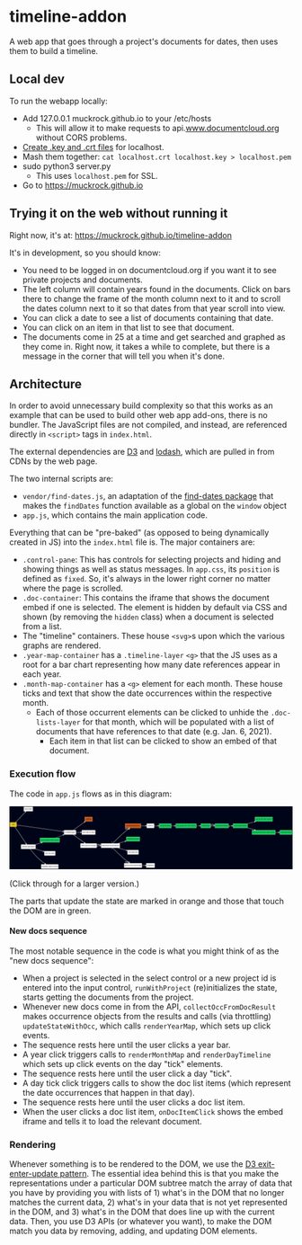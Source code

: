# timeline-addon

A web app that goes through a project's documents for dates, then uses them to build a timeline.

## Local dev

To run the webapp locally:

- Add 127.0.0.1 muckrock.github.io to your /etc/hosts
  - This will allow it to make requests to api.www.documentcloud.org without CORS problems.
- [Create .key and .crt files](https://letsencrypt.org/docs/certificates-for-localhost/) for localhost.
- Mash them together: `cat localhost.crt localhost.key > localhost.pem`
- sudo python3 server.py
  - This uses `localhost.pem` for SSL.
- Go to https://muckrock.github.io

## Trying it on the web without running it

Right now, it's at: https://muckrock.github.io/timeline-addon

It's in development, so you should know:

- You need to be logged in on documentcloud.org if you want it to see private projects and documents.
- The left column will contain years found in the documents. Click on bars there to change the frame of the month column next to it and to scroll the dates column next to it so that dates from that year scroll into view.
- You can click a date to see a list of documents containing that date.
- You can click on an item in that list to see that document.
- The documents come in 25 at a time and get searched and graphed as they come in. Right now, it takes a while to complete, but there is a message in the corner that will tell you when it's done.

## Architecture

In order to avoid unnecessary build complexity so that this works as an example that can be used to build other web app add-ons, there is no bundler. The JavaScript files are not compiled, and instead, are referenced directly in `<script>` tags in `index.html`.

The external dependencies are [D3](https://d3js.org/) and [lodash](https://lodash.com/), which are pulled in from CDNs by the web page.

The two internal scripts are:
- `vendor/find-dates.js`, an adaptation of the [find-dates package](https://github.com/hutsoninc/find-dates/) that makes the `findDates` function available as a global on the `window` object
- `app.js`, which contains the main application code.

Everything that can be "pre-baked" (as opposed to being dynamically created in JS) into the `index.html` file is. The major containers are:

- `.control-pane`: This has controls for selecting projects and hiding and showing things as well as status messages. In `app.css`, its `position` is defined as `fixed`. So, it's always in the lower right corner no matter where the page is scrolled.
- `.doc-container`: This contains the iframe that shows the document embed if one is selected. The element is hidden by default via CSS and shown (by removing the `hidden` class) when a document is selected from a list.
-  The "timeline" containers. These house `<svg>`s upon which the various graphs are rendered.
  - `.year-map-container` has a `.timeline-layer` `<g>` that the JS uses as a root for a bar chart representing how many date references appear in each year.
  - `.month-map-container` has a `<g>` element for each month. These house ticks and text that show the date occurrences within the respective month.
    - Each of those occurrent elements can be clicked to unhide the `.doc-lists-layer` for that month, which will be populated with a list of documents that have references to that date (e.g. Jan. 6, 2021).
      - Each item in that list can be clicked to show an embed of that document.

### Execution flow

The code in `app.js` flows as in this diagram:

![Sequence diagram](meta/sequence.svg)

(Click through for a larger version.)

The parts that update the state are marked in orange and those that touch the DOM are in green.

#### New docs sequence 

The most notable sequence in the code is what you might think of as the "new docs sequence":

- When a project is selected in the select control or a new project id is entered into the input control, `runWithProject` (re)initializes the state, starts getting the documents from the project. 
- Whenever new docs come in from the API, `collectOccFromDocResult` makes occurrence objects from the results and calls (via throttling) `updateStateWithOcc`, which calls `renderYearMap`, which sets up click events.
- The sequence rests here until the user clicks a year bar.
- A year click triggers calls to `renderMonthMap` and `renderDayTimeline` which sets up click events on the day "tick" elements.
- The sequence rests here until the user click a day "tick".
- A day tick click triggers calls to show the doc list items (which represent the date occurrences that happen in that day).
- The sequence rests here until the user clicks a doc list item.
- When the user clicks a doc list item, `onDocItemClick` shows the embed iframe and tells it to load the relevant document.

### Rendering

Whenever something is to be rendered to the DOM, we use the [D3 exit-enter-update pattern](https://bost.ocks.org/mike/join/). The essential idea behind this is that you make the representations under a particular DOM subtree match the array of data that you have by providing you with lists of 1) what's in the DOM that no longer matches the current data, 2) what's in your data that is not yet represented in the DOM, and 3) what's in the DOM that does line up with the current data. Then, you use D3 APIs (or whatever you want), to make the DOM match you data by removing, adding, and updating DOM elements.


